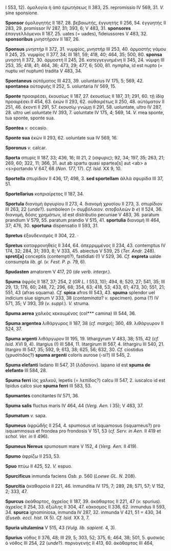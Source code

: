 I 553, 12). ὁμολογία ἡ ἀπὸ ἐρωτήσεως II 383, 25. repromissio IV 569, 31.
*V.* sine sponsione.

**Sponsor** ὁμολογητής II 187, 28. βεβαιωτής, ἐγγυητής II 256, 54.
ἐγγυητής II 283, 29. promissor IV 287, 31; 393, 6; V 483, 31.
**sponsores** ἐπαγγελλόμενοι II 187, 25. uates (= uades), fideiussores V
483, 32. **sponsoribus** μνηστῆρσιν II 187, 26.

**Sponsus** μνηστήρ II 372, 31. νυμφίος, μνηστήρ III 253, 40. ἁρμοστὴς
γάμου II 245, 25. νυμφίος II 377, 34; III 181, 59; 418, 40; 464, 35;
500, 80. **sponsa** μνηστή II 372, 30. ἁρμοστή II 245, 26.
κατεγγεγυημένη II 345, 24. νύμφη III 253, 35; 418, 41; 464, 36; 473, 29;
477, 6; 500, 81. nympha, id est nupto (= nuptu *vel* nuptum) tradita V
483, 34.

**Spontaneus** αὐτόματος III 423, 39. uoluntarius IV 175, 5; 569, 42.
**spontanea** αὐτοφυής II 252, 5. uoluntaria IV 569, 15.

**Sponte** προαιρέσει, ἑκουσίως II 187, 27. ἑκουσίως II 187, 31; 291,
60. τῇ ἰδίᾳ προαιρέσει II 454, 63. ἑκών II 293, 62. αὐθαιρέτως II 250,
48. αὐτόματον II 251, 46. ἑκοντί II 291, 57. ἑκουσίῳ γνώμῃ II 291, 58.
uoluntate, ultro IV 287, 28. ultro uel uoluntate IV 393, 7. uoluntate IV
175, 4; 569, 14. *V.* mea sponte, tua sponte, sponte sua.

**Spontea** *v.* occasio.

**Sponte sua** ἑκών II 293, 62. uoluntate sua IV 569, 16.

**Sporonus** *v.* calcar.

**Sporta** σπυρίς II 187, 33; 436, 16; III 21, 2 (ισφυρις); 92, 34; 197,
35; 263, 21; 269, 60; 322, 11; 366, 31. aut ab spartu quasi spartea[s]
aut \<ab\> a \<s\>portando V 647, 68 (*Non.* 177, 17). *Cf. Isid.* XX 9,
10.

**Sportella** σπυρίδιον II 436, 17; 498, 3. **sed sportellam** ἀλλὰ
σφυρίδα III 37, 51.

**Sportellarius** κοπριαίρετος II 187, 34.

**Sportula** διανομὴ ἀργυρίου II 273, 4. διανομὴ χρυσίου II 273, 3.
σπυρίδιον III 263, 22 (*unde*?). sumboleon (= συμβόλαιον. σιτοβολεὼν *b
e*) II 524, 36. διανομή, δόσις χρημάτων, id est distributio pecuniae V
483, 36. paratum prandium V 579, 55. paratum prandio V 515, 41.
**sportulia** διανομή III 464, 37; 476, 30. **sportuna** dispensatio II
593, 31.

**Spretus** ἐξουδενισμός II 304, 22. ·

**Spretus** καταφρονηθείς II 344, 64. ἀπερριμμένος II 234, 43.
contemptus IV 174, 32; 284, 31; 393, 8; V 333, 45. abiectus V 539, 25
(*Ter. Andr.* 248). **spreti[a]** conceptis (contempti?), fastidiati
(!) V 529, 36. *Cf.* **expreta** ualde consumpta *lib. gl.* (*v. Fest.
P. p.* 79, 6).

**Spudasten** amatorem V 417, 20 (*de verb. interpr.*).

**Spuma** ἀφρός II 187, 37; 254, 2 (*GR L.* I 553, 10); 494, 8; 520, 27;
541, 35; III 29, 13; 176, 60; 248, 72; 296, 68; 354, 63; 418, 53; 433,
61; 473, 30; 551, 21; 551, 43 (afras squama). *Cf.* **spica** afros III
543, 43. **spuma** splendor uel indicium siue signum V 333, 38
(*contaminata*? *v.* specimen). poma (?) IV 571, 35; V 393, 39 (*v.*
*suppl.*). *V.* struma.

**Spuma aerea** χαλκὸς κεκαυμένος (col\*\*\* camina) III 544, 36.

**Spuma argentea** λιθάργυρος II 187, 38 (*cf. margo*); 360, 49.
λιθάργυρον II 524, 37.

**Spuma argenti** λιθάργυρον III 195, 19. lithargyrum V 483, 38; 515, 42
(*cf. Isid.* XVI 9, 4). litargius (!) III 584, 11. litargirum III 567,
4. lithargiru III 540, 21. litargiro III 547, 35; 592, 9; 613, 38; 625,
56; 632, 30. *Cf.* ciostidus (χρυσίτιδος?) **spuma argenti** coloris
aurose (-si?) III 545, 2.

**Spuma elefanti** ladano III 547, 31 (λάδανον). lapano id est **spuma
de elefanto** III 584, 28.

**Spuma ferri** ἰὸς χαλκοῦ, lepetis (= λεπίδος?) calcu III 547, 2.
iuscalco id est lipidus calco siue **spuma ferri** III 583, 53.

**Spumantes** concitantes IV 571, 36.

**Spuma salis** fluctus maris IV 464, 44 (*Verg. Aen.* I 35); V 483,
37.

**Spumatum** *v.* sapa.

**Spumeus** ἀφρώδῆς II 254, 4. spumosus ut isquamosus (isquameus?) pro
isquammosus et frondea pro frondosis V 151, 53 (*cf. Serv. in Aen.* II
419 et *schol. Ver. in* II 496).

**Spumeus Nereus** spumosum mare V 152, 4 (*Verg. Aen.* II 419).

**Spumo** ἀφρίζω II 253, 53.

**Spuo** πτύω II 425, 52. *V.* espuo.

**Spurcificus** inmunda faciens *Osb. p.* 560 (*Loewe GL. N.* 208).

**Spurcitia** ἀκαθαρσία II 221, 46. inmunditia IV 175, 7; 289, 28; 571,
57; V 152, 2; 333, 47.

**Spurcus** ἀκάθαρτος, ἀχρεῖος II 187, 39. ἀκάθαρτος II 221, 47 (*v.*
spurius). ἀχρεῖος II 254, 33. ἐξώλης II 304, 47. κάκοσμος II 336, 62.
inmundus II 593, 34. **spurca** ignominiosa, inmunda IV 287, 32. inmunda
V 421, 51 = 430, 34 (*Euseb. eccl. hist.* IX 5). *Cf. Isid.* XX 3, 7.

**Spuria uitulamina** V 515, 43 (*Vulg. lib. sapient.* 4, 3).

**Spurius** νόθος II 376, 48; III 29, 5; 303, 52; 375, 6; 464, 38; 501,
5. φυσικὸς ὁ νόθος III 254, 22 (*unde*?). πορνογενής II 413, 60.
ἀκάθαρτος III 464,
